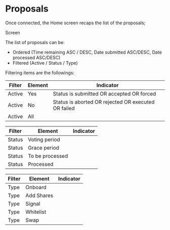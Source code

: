 # Proposals

Once connected, the Home screen recaps the list of the proposals;

Screen

The list of proposals can be:&#x20;

* Ordered (Time remaining ASC / DESC, Date submitted ASC/DESC, Date processed ASC/DESC)
* Filtered (Active / Status / Type)

Filtering items are the followings:

| Filter | Element | Indicator                                           |
| ------ | ------- | --------------------------------------------------- |
| Active | Yes     | Status is submitted OR accepted OR forced           |
| Active | No      | Status is aborted OR rejected OR executed OR failed |
| Active | All     |                                                     |

| Filter | Element         | Indicator |
| ------ | --------------- | --------- |
| Status | Voting period   |           |
| Status | Grace period    |           |
| Status | To be processed |           |
| Status | Processed       |           |

| Filter | Element    | Indicator |
| ------ | ---------- | --------- |
| Type   | Onboard    |           |
| Type   | Add Shares |           |
| Type   | Signal     |           |
| Type   | Whitelist  |           |
| Type   | Swap       |           |
